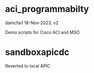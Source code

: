 # aci_programmabilty
damcfarl 18-Nov-2023, v2

Demo scripts for Cisco ACI and MSO
# sandboxapicdc
Reverted to local APIC